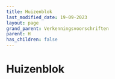 ```yaml
---
title: Huizenblok
last_modified_date: 19-09-2023
layout: page
grand_parent: Verkenningsvoorschriften
parent: H
has_children: false
---
```


Huizenblok
==========

